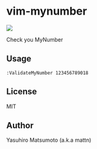 # vim-mynumber

![](http://go-gyazo.appspot.com/26343b30a98275d6.png)

Check you MyNumber

## Usage

```
:ValidateMyNumber 123456789018
```

## License

MIT

## Author

Yasuhiro Matsumoto (a.k.a mattn)
